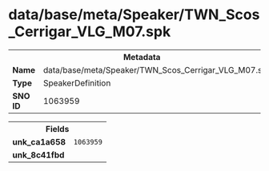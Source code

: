 <h1>data/base/meta/Speaker/TWN_Scos_Cerrigar_VLG_M07.spk</h1><table><tr><th colspan="100%">Metadata</th></tr><tr><td><b>Name</b></td><td>data/base/meta/Speaker/TWN_Scos_Cerrigar_VLG_M07.spk</td></tr><tr><td><b>Type</b></td><td>SpeakerDefinition</td></tr><tr><td><b>SNO ID</b></td><td>1063959</td></tr></table>

<table><tr><th colspan="100%">Fields</th></tr><tr><td><b>unk_ca1a658</b></td><td><code>1063959</code></td></tr><tr><td><b>unk_8c41fbd</b></td><td></td></tr></table>

